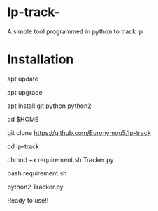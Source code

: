 # Ip-track-
A simple tool programmed in python to track ip
# Installation
apt update

apt upgrade

apt install git python python2

cd $HOME

git clone https://github.com/Euronymou5/Ip-track

cd Ip-track

chmod +x requirement.sh Tracker.py

bash requirement.sh

python2 Tracker.py

Ready to use!!
